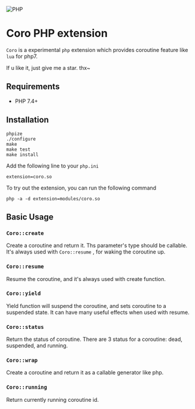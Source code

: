 ![PHP](https://upload.wikimedia.org/wikipedia/commons/2/27/PHP-logo.svg)

# Coro PHP extension

`Coro` is a experimental `php` extension which provides coroutine feature like `lua` for php7. 

If u like it, just give me a star. thx~

## Requirements

* PHP 7.4+

## Installation

    phpize
    ./configure
    make
    make test
    make install

Add the following line to your `php.ini`

    extension=coro.so

To try out the extension, you can run the following command

    php -a -d extension=modules/coro.so

## Basic Usage

### `Coro::create`

Create a coroutine and return it. Ths parameter's type should be callable.
It's always used with `Coro::resume` , for waking the coroutine up.

### `Coro::resume`

Resume the coroutine, and it's always used with create function.

### `Coro::yield`

Yield function will suspend the coroutine, and sets coroutine to a suspended state.
It can have many useful effects when used with resume.

### `Coro::status`

Return the status of coroutine. 
There are 3 status for a coroutine:  dead, suspended, and running.

### `Coro::wrap`

Create a coroutine and return it as a callable generator like php. 

### `Coro::running`

Return currently running coroutine id.